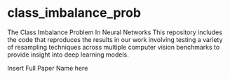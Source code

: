 # class_imbalance_prob
The Class Imbalance Problem In Neural Networks 
This repository includes the code that reproduces the results in our work involving testing a variety of resampling techniques across multiple computer vision benchmarks to provide insight into deep learning models. 


Insert Full Paper Name here 
